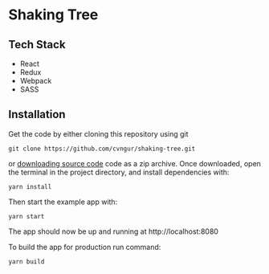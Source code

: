 # Shaking Tree

## Tech Stack

- React
- Redux
- Webpack
- SASS

## Installation 

Get the code by either cloning this repository using git
```
git clone https://github.com/cvngur/shaking-tree.git
```
or [downloading source code](https://github.com/cvngur/shaking-tree/archive/refs/heads/main.zip) code as a zip archive.
Once downloaded, open the terminal in the project directory, and install dependencies with:
```
yarn install
```
Then start the example app with:
```
yarn start
```
The app should now be up and running at http://localhost:8080 

To build the app for production run command:
```
yarn build
```
